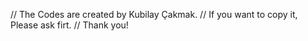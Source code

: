// The Codes are created by Kubilay Çakmak.
// If you want to copy it, Please ask firt.
// Thank you!
